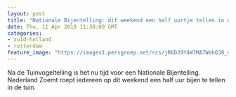 ```yaml
---
layout: post
title: "Nationale Bijentelling: dit weekend een half uurtje tellen in de achtertuin"
date: Thu, 11 Apr 2019 11:30:00 GMT
categories: 
- zuid-holland 
- rotterdam 
feature_image: "https://images1.persgroep.net/rcs/jR6DJ9Y4W7MA7WekQJ8_dZjbXto/diocontent/145295670/_fitwidth/400/?appId=21791a8992982cd8da851550a453bd7f&quality=0.7"
---
```


Na de Tuinvogeltelling is het nu tijd voor een Nationale Bijentelling. Nederland Zoemt roept iedereen op dit weekend een half uur bijen te tellen in de tuin.
